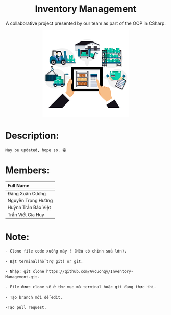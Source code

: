 <div style="text-align:center;">
    <h1>Inventory Management</h1>
    <p style="font-size: em; font-weight: normal;">
        A collaborative project presented by our team as part of the OOP in CSharp.
        </p>
    <img src="https://raw.githubusercontent.com/Avcuongy/Avcuongy/main/Pictures/warehouse-management-software.png" alt="Description of Image" style="width: 270px; height: 270px;">
    </p>
</div>


# Description: 
```
May be updated, hope so. 😁
```
# Members:

| Full Name                            |
| :----------------------------------- |
| Đặng Xuân Cường |
| Nguyễn Trọng Hưởng |
| Huỳnh Trần Bảo Việt |
| Trần Viết Gia Huy |

# Note:
```
- Clone file code xuống máy ! (Nếu có chỉnh sửa lớn).

- Bật terminal(hỗ trợ git) or git.

- Nhập: git clone https://github.com/Avcuongy/Inventory-Management.git.

- File được clone sẽ ở thư mục mà terminal hoặc git đang thực thi.

- Tạo branch mới để edit.

-Tạo pull request.
```

